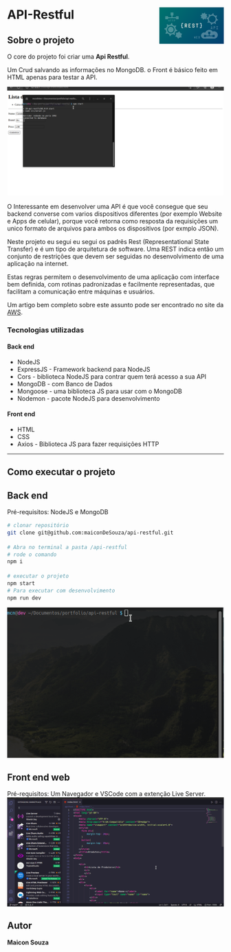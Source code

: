 <h1>
	API-Restful 
	<img 
		align="right"
		width="150"
src="https://raw.githubusercontent.com/maiconDeSouza/assets/master/API-Restful/api-restful.png" 
	/>
</h1>

<h2>Sobre o projeto</h2>

<p>
O core do projeto foi criar uma <strong>Api Restful</strong>.</p>
<p>
Um Crud salvando as informações no MongoDB. o Front é básico feito em HTML apenas para testar a API.
</p>
<img 
src="https://raw.githubusercontent.com/maiconDeSouza/assets/master/API-Restful/crud.gif"
/>
<p>
O Interessante em desenvolver uma API é que você consegue que seu backend converse com varios dispositivos diferentes (por exemplo Website e Apps de celular), porque você retorna como resposta da requisições um unico formato de arquivos para ambos os dispositivos (por exmplo JSON).
</p>
<p>
 Neste projeto eu segui eu segui os padrẽs Rest (Representational State Transfer) e é um tipo de arquitetura de software. Uma REST indica então um conjunto de restrições que devem ser seguidas no desenvolvimento de uma aplicação na internet.
</p>
<p>
Estas regras permitem o desenvolvimento de uma aplicação com interface bem definida, com rotinas padronizadas e facilmente representadas, que facilitam a comunicação entre máquinas e usuários.
</p> 
<p>
	Um artigo bem completo sobre este assunto pode ser encontrado no site da <a href="https://aws.amazon.com/pt/what-is/restful-api/">AWS</a>.
</p>



<h3>Tecnologias utilizadas</h3>
<h4>Back end</h4>
<ul>
	<li>NodeJS</li>
	<li>ExpressJS - Framework backend para NodeJS</li>
	<li>Cors - biblioteca NodeJS para  contrar quem terá acesso a sua API</li>
	<li>MongoDB - com Banco de Dados</li>
	<li>Mongoose - uma biblioteca JS para usar com o MongoDB</li>
	<li>Nodemon - pacote NodeJS para desenvolvimento</li>
</ul>
<h4>Front end</h4>
<ul>
	<li>HTML</li>
	<li>CSS</li>
	<li>Axios - Biblioteca JS para fazer requisições HTTP</li>

</ul>
<hr>
<h2>Como executar o projeto</h2>

## Back end
Pré-requisitos: NodeJS e MongoDB

```bash
# clonar repositório
git clone git@github.com:maiconDeSouza/api-restful.git

# Abra no terminal a pasta /api-restful
# rode o comando
npm i

# executar o projeto
npm start
# Para executar com desenvolvimento 
npm run dev
```
<img 
src="https://raw.githubusercontent.com/maiconDeSouza/assets/master/API-Restful/rodando%20app.gif"
/>
## Front end web
Pré-requisitos: Um Navegador e VSCode com a extenção Live Server.
<img 
src="https://raw.githubusercontent.com/maiconDeSouza/assets/master/API-Restful/liveServer.gif"
/>


<h2>Autor</h2>
<strong>Maicon Souza</strong>